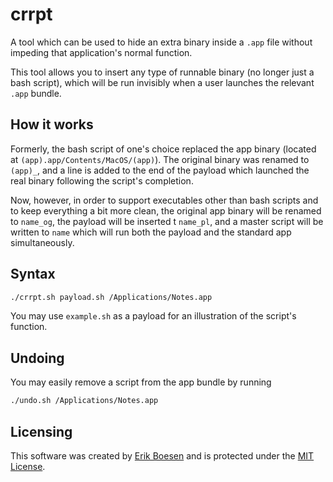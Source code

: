 # crrpt
A tool which can be used to hide an extra binary inside a `.app` file without impeding that application's normal function.

This tool allows you to insert any type of runnable binary (no longer just a bash script), which will be run invisibly when a user launches the relevant `.app` bundle.

## How it works
Formerly, the bash script of one's choice replaced the app binary (located at `(app).app/Contents/MacOS/(app)`). The original binary was renamed to `(app)_`, and a line is added to the end of the payload which launched the real binary following the script's completion.

Now, however, in order to support executables other than bash scripts and to keep everything a bit more clean, the original app binary will be renamed to `name_og`, the payload will be inserted t `name_pl`, and a master script will be written to `name` which will run both the payload and the standard app simultaneously.

## Syntax
```sh
./crrpt.sh payload.sh /Applications/Notes.app
```

You may use `example.sh` as a payload for an illustration of the script's function.

## Undoing
You may easily remove a script from the app bundle by running
```sh
./undo.sh /Applications/Notes.app
```

## Licensing
This software was created by [Erik Boesen](https://github.com/ErikBoesen) and is protected under the [MIT License](LICENSE).
